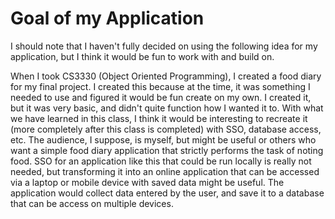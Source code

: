 # Goal of my Application

I should note that I haven't fully decided on using the following idea for my application, but I think it would be fun to work with and build on.

When I took CS3330 (Object Oriented Programming), I created a food diary for my final project. I created this because at the time, it was something I needed to use and figured it would be fun create on my own. I created it, but it was very basic, and didn't quite function how I wanted it to. With what we have learned in this class, I think it would be interesting to recreate it (more completely after this class is completed) with SSO, database access, etc. The audience, I suppose, is myself, but might be useful or others who want a simple food diary application that strictly performs the task of noting food. SSO for an application like this that could be run locally is really not needed, but transforming it into an online application that can be accessed via a laptop or mobile device with saved data might be useful. The application would collect data entered by the user, and save it to a database that can be access on multiple devices.
